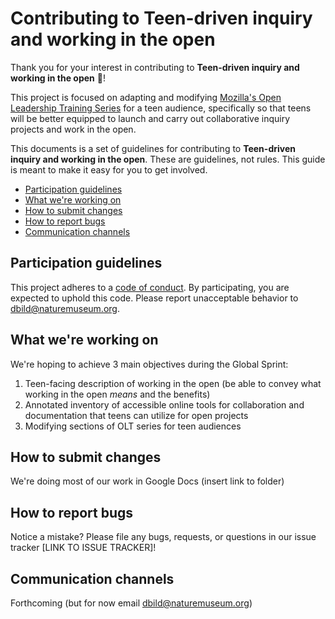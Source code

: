 # Contributing to Teen-driven inquiry and working in the open

Thank you for your interest in contributing to **Teen-driven inquiry and working in the open** :tada:! 

This project is focused on adapting and modifying [Mozilla's Open Leadership Training Series](https://mozilla.github.io/open-leadership-training-series/) for a teen audience, specifically so that teens will be better equipped to launch and carry out collaborative inquiry projects and work in the open.

This documents is a set of guidelines for contributing to **Teen-driven inquiry and working in the open**. These are guidelines, not rules. This guide is meant to make it easy for you to get involved.

* [Participation guidelines](#participation-guidelines)
* [What we're working on](#what-were-working-on)
* [How to submit changes](#how-to-submit-changes)
* [How to report bugs](#how-to-report-bugs)
* [Communication channels](#communication-channels)

## Participation guidelines

This project adheres to a [code of conduct](CODE_OF_CONDUCT.md). By participating, you are expected to uphold this code. Please report unacceptable behavior to dbild@naturemuseum.org.

## What we're working on

We're hoping to achieve 3 main objectives during the Global Sprint:

1. Teen-facing description of working in the open (be able to convey what working in the open *means* and the benefits)
2. Annotated inventory of accessible online tools for collaboration and documentation that teens can utilize for open projects
3. Modifying sections of OLT series for teen audiences 


## How to submit changes

We're doing most of our work in Google Docs (insert link to folder)

## How to report bugs

Notice a mistake? Please file any bugs, requests, or questions in our issue tracker [LINK TO ISSUE TRACKER]!

## Communication channels

Forthcoming (but for now email dbild@naturemuseum.org)

